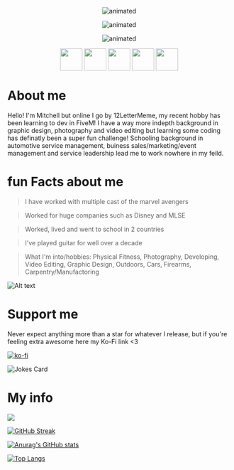 <p align="center">
  <img src="https://readme-typing-svg.herokuapp.com?color=6519DD&center=true&vCenter=true&width=600&height=30&lines=12LetterMeme;12LetterMeme+is+great;12LetterMeme+is+cool;12LetterMeme+is+Uh-Mazing" alt="animated" />
</p>

<p align="center">
  <img src="https://readme-typing-svg.herokuapp.com?color=6519DD&center=true&vCenter=true&width=600&height=30&lines=Thanks+for+stopping+by;Graphic+design+background;Learning+all+this+coding+stuff;Have+an+Uh-Mazing+day!" alt="animated" />
</p>

<p align="center">
  <img src="https://readme-typing-svg.herokuapp.com?color=6519DD&center=true&vCenter=true&width=600&height=30&lines=Nil;QBCore+=+Nil;QBCore+=+exports['qb-core']:GetCoreObject();print('Hello+World!')" alt="animated" />
</p>

<p align="center">
  <a href="https://www.youtube.com/channel/UCFFGU7M51WGZwuwDQo1cTVw" target="blank"><img align="center" src="https://cdn.discordapp.com/attachments/978030121896271872/978034430604111882/youtube_1.png" height="50" /></a>
<a href="https://steamcommunity.com/id/12LetterMeme" target="blank"><img align="center" src="https://cdn.discordapp.com/attachments/978030121896271872/978034429853302805/steam.png" height="50" /></a>
<a href="https://twitch.tv/12LetterMeme" target="blank"><img align="center" src="https://cdn.discordapp.com/attachments/978030121896271872/978034430130159636/twitch_1.png" height="50" /></a>
<a href="https://twitter.com/LetterMeme" target="blank"><img align="center" src="https://cdn.discordapp.com/attachments/978030121896271872/978034429215797288/twitter_1.png" height="50" /></a>
<a href="https://12LetterMeme#0001 << can't link discord?.com" target="blank"><img align="center" src="https://cdn.discordapp.com/attachments/978030121896271872/978034429534548038/discord_2.png" height="50" /></a>
</p>

# About me
Hello! I'm Mitchell but online I go by 12LetterMeme, my recent hobby has been learning to dev in FiveM! I have a way more indepth background in graphic design, photography and video editing but learning some coding has definatly been a super fun challenge! Schooling background in automotive service management, buiness sales/marketing/event management and service leadership lead me to work nowhere in my feild.

# fun Facts about me

>I have worked with multiple cast of the marvel avengers

>Worked for huge companies such as Disney and MLSE

>Worked, lived and went to school in 2 countries

>I've played guitar for well over a decade

>What I'm into/hobbies: Physical Fitness, Photography, Developing, Video Editing, Graphic Design, Outdoors, Cars, Firearms, Carpentry/Manufactoring

![Alt text](https://spotify-recently-played-readme.vercel.app/api?user=12lettername&unique={true|1|on|yes})
# Support me
Never expect anything more than a star for whatever I release, but if you're feeling extra awesome here my Ko-Fi link <3

[![ko-fi](https://ko-fi.com/img/githubbutton_sm.svg)](https://ko-fi.com/W7W17MX9X)

![Jokes Card](https://readme-jokes.vercel.app/api)
# My info

![](https://komarev.com/ghpvc/?username=12LetterMeme)

[![GitHub Streak](https://github-readme-streak-stats.herokuapp.com?user=12LetterMeme&theme=dark&date_format=M%20j%5B%2C%20Y%5D&ring=6519DD&fire=6519DD&currStreakLabel=6519DD)](https://git.io/streak-stats)

[![Anurag's GitHub stats](https://github-readme-stats.vercel.app/api?username=12LetterMeme&theme=dark)](https://github.com/anuraghazra/github-readme-stats)

[![Top Langs](https://github-readme-stats.vercel.app/api/top-langs/?username=12LetterMeme&langs_count=4&theme=dark)](https://github.com/anuraghazra/github-readme-stats)

